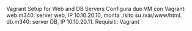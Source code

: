 Vagrant Setup for Web and DB Servers
Configura due VM con Vagrant:
web.m340: server web, IP 10.10.20.10, monta ./sito su /var/www/html.
db.m340: server DB, IP 10.10.20.11.
Requisiti:
Vagrant

